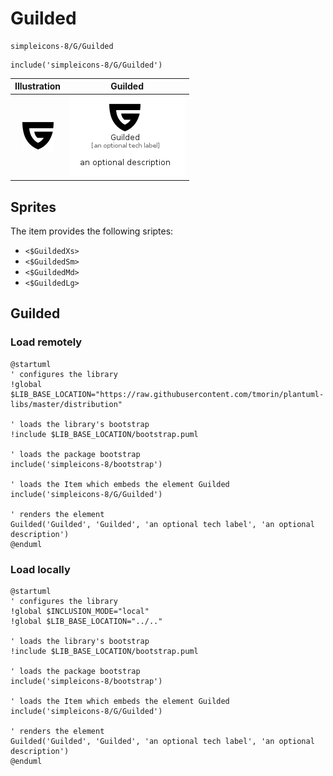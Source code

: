 # Guilded


```text
simpleicons-8/G/Guilded
```

```text
include('simpleicons-8/G/Guilded')
```



| Illustration | Guilded |
| :---: | :---: |
| ![illustration for Illustration](../../simpleicons-8/G/Guilded.png) | ![illustration for Guilded](../../simpleicons-8/G/Guilded.Local.png) |



## Sprites
The item provides the following sriptes:

- `<$GuildedXs>`
- `<$GuildedSm>`
- `<$GuildedMd>`
- `<$GuildedLg>`





## Guilded

### Load remotely
```plantuml
@startuml
' configures the library
!global $LIB_BASE_LOCATION="https://raw.githubusercontent.com/tmorin/plantuml-libs/master/distribution"

' loads the library's bootstrap
!include $LIB_BASE_LOCATION/bootstrap.puml

' loads the package bootstrap
include('simpleicons-8/bootstrap')

' loads the Item which embeds the element Guilded
include('simpleicons-8/G/Guilded')

' renders the element
Guilded('Guilded', 'Guilded', 'an optional tech label', 'an optional description')
@enduml
```

### Load locally
```plantuml
@startuml
' configures the library
!global $INCLUSION_MODE="local"
!global $LIB_BASE_LOCATION="../.."

' loads the library's bootstrap
!include $LIB_BASE_LOCATION/bootstrap.puml

' loads the package bootstrap
include('simpleicons-8/bootstrap')

' loads the Item which embeds the element Guilded
include('simpleicons-8/G/Guilded')

' renders the element
Guilded('Guilded', 'Guilded', 'an optional tech label', 'an optional description')
@enduml
```

